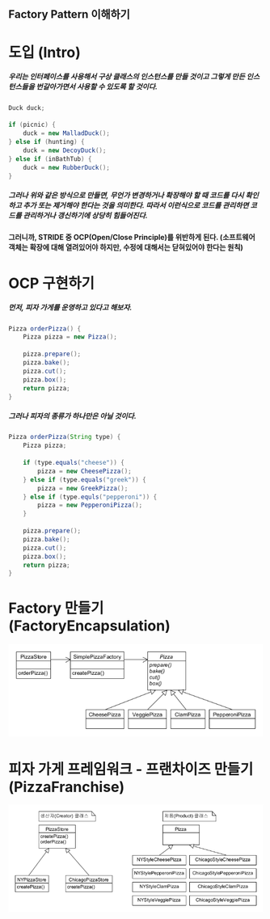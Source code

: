 ## Factory Pattern 이해하기

# 도입 (Intro)
##### 우리는 인터페이스를 사용해서 구상 클래스의 인스턴스를 만들 것이고 그렇게 만든 인스턴스들을 번갈아가면서 사용할 수 있도록 할 것이다.
`````java
Duck duck;

if (picnic) {
    duck = new MalladDuck();
} else if (hunting) {
    duck = new DecoyDuck();
} else if (inBathTub) {
    duck = new RubberDuck();
}
`````
##### 그러나 위와 같은 방식으로 만들면, 무언가 변경하거나 확장해야 할 때 코드를 다시 확인하고 추가 또는 제거해야 한다는 것을 의미한다. 따라서 이런식으로 코드를 관리하면 코드를 관리하거나 갱신하기에 상당히 힘들어진다.
#### 그러니까, STRIDE 중 OCP(Open/Close Principle)를 위반하게 된다. (소프트웨어 객체는 확장에 대해 열려있어야 하지만, 수정에 대해서는 닫혀있어야 한다는 원칙)

# OCP 구현하기
##### 먼저, 피자 가게를 운영하고 있다고 해보자.
`````java
Pizza orderPizza() {
    Pizza pizza = new Pizza();
    
    pizza.prepare();
    pizza.bake();
    pizza.cut();
    pizza.box();
    return pizza;
}
`````
##### 그러나 피자의 종류가 하나만은 아닐 것이다.
`````java
Pizza orderPizza(String type) {
    Pizza pizza;
    
    if (type.equals("cheese")) {
        pizza = new CheesePizza();
    } else if (type.equals("greek")) {
        pizza = new GreekPizza();
    } else if (type.equls("pepperoni")) {
        pizza = new PepperoniPizza();
    }

    pizza.prepare();
    pizza.bake();
    pizza.cut();
    pizza.box();
    return pizza;
}
`````

# Factory 만들기 (FactoryEncapsulation)
![inline-block](./FactoryEncapsulation/pizzaFactory.png)

# 피자 가게 프레임워크 - 프랜차이즈 만들기 (PizzaFranchise)
![inline-block](./PizzaFranchise/create-product.png)